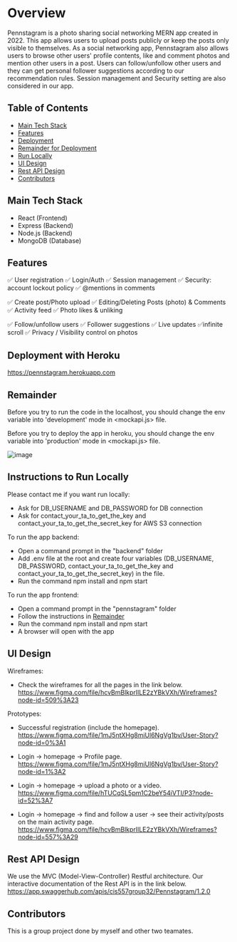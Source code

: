 # Overview
Pennstagram is a photo sharing social networking MERN app created in 2022. This app allows users to upload posts publicly or keep the posts only visible to themselves. As a social networking app, Pennstagram also allows users to browse other users' profile contents, like and comment photos and mention other users in a post. Users can follow/unfollow other users and they can get personal follower suggestions according to our recommendation rules. Session management and Security setting are also considered in our app.

## Table of Contents
* [Main Tech Stack](#main-tech-stack)
* [Features](#features)
* [Deployment](#deployment-with-heroku)
* [Remainder for Deployment](#remainder)
* [Run Locally](#Instructions-to-run-locally)
* [UI Design](#ui-design)
* [Rest API Design](#rest-api-design)
* [Contributors](#contributors)
<!-- * [License](#license) -->

## Main Tech Stack
- React (Frontend)
- Express (Backend)
- Node.js (Backend)
- MongoDB (Database)

## Features
✅ User registration ✅ Login/Auth ✅ Session management ✅ Security: account lockout policy ✅ @mentions in comments

✅ Create post/Photo upload ✅ Editing/Deleting Posts (photo) & Comments ✅ Activity feed ✅ Photo likes & unliking

✅ Follow/unfollow users ✅ Follower suggestions ✅ Live updates ✅infinite scroll ✅ Privacy / Visibility control on photos

## Deployment with Heroku
https://pennstagram.herokuapp.com

## Remainder
Before you try to run the code in the localhost, you should change the env variable into 'development' mode in <mockapi.js> file. 

Before you try to deploy the app in heroku, you should change the env variable into 'production' mode in <mockapi.js> file. 

![image](https://user-images.githubusercontent.com/93689757/208328012-05916aaa-5f46-436e-a921-f2401cc5b2a5.png)

## Instructions to Run Locally
Please contact me if you want run locally:
- Ask for DB_USERNAME and DB_PASSWORD for DB connection 
- Ask for contact_your_ta_to_get_the_key and contact_your_ta_to_get_the_secret_key for AWS S3 connection 

To run the app backend:
- Open a command prompt in the "backend" folder
- Add .env file at the root and create four variables (DB_USERNAME, DB_PASSWORD, contact_your_ta_to_get_the_key and contact_your_ta_to_get_the_secret_key) in the file.
- Run the command npm install and npm start

To run the app frontend:
- Open a command prompt in the "pennstagram" folder
- Follow the instructions in [Remainder](#remainder)
- Run the command npm install and npm start
- A browser will open with the app

## UI Design
Wireframes:
- Check the wireframes for all the pages in the link below. https://www.figma.com/file/hcvBmBlkprIlLE2zYBkVXh/Wireframes?node-id=509%3A23

Prototypes:
- Successful registration (include the homepage). https://www.figma.com/file/1mJ5ntXHg8miUl6NgVg1bv/User-Story?node-id=0%3A1

- Login -> homepage -> Profile page. https://www.figma.com/file/1mJ5ntXHg8miUl6NgVg1bv/User-Story?node-id=1%3A2

- Login -> homepage -> upload a photo or a video. https://www.figma.com/file/hTUCqSL5pm1C2beY54iVTI/P3?node-id=52%3A7

- Login -> homepage -> find and follow a user -> see their activity/posts on the main activity page. https://www.figma.com/file/hcvBmBlkprIlLE2zYBkVXh/Wireframes?node-id=557%3A29

## Rest API Design
We use the MVC (Model-View-Controller) Restful architecture. Our interactive documentation of the Rest API is in the link below. https://app.swaggerhub.com/apis/cis557group32/Pennstagram/1.2.0

## Contributors 
This is a group project done by myself and other two teamates.
